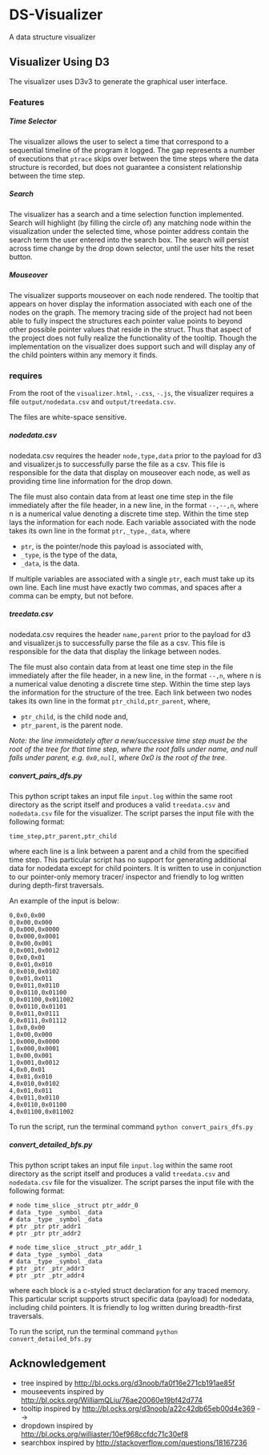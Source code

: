 # DS-Visualizer

A data structure visualizer



## Visualizer Using D3

The visualizer uses D3v3 to generate the graphical user interface. 


### Features

##### Time Selector

The visualizer allows the user to select a time that correspond to a 
sequential timeline of the program it logged. The gap represents a 
number of executions that `ptrace` skips over between the time steps 
where the data structure is recorded, but does not guarantee a
consistent relationship between the time step. 


##### Search

The visualizer has a search and a time selection function implemented. 
Search will highlight (by filling the circle of) any matching node 
within the visualization under the selected time, whose pointer address 
contain the search term the user entered into the search box. The 
search will persist across time change by the drop down selector, until 
the user hits the reset button. 


##### Mouseover

The visualizer supports mouseover on each node rendered. The tooltip 
that appears on hover display the information associated with each one 
of the nodes on the graph. The memory tracing side of the project had
not been able to fully inspect the structures each pointer value points 
to beyond other possible pointer values that reside in the struct. Thus 
that aspect of the project does not fully realize the functionality of
the tooltip. Though the implementation on the visualizer does support 
such and will display any of the child pointers within any memory it finds. 


### requires

From the root of the `visualizer.html`, `-.css`, `-.js`, the visualizer 
requires a file `output/nodedata.csv` and `output/treedata.csv`.

The files are white-space sensitive. 


##### nodedata.csv

nodedata.csv requires the header `node,type,data` prior to the payload 
for d3 and visualizer.js to successfully parse the file as a csv. This 
file is responsible for the data that display on mouseover each node, as
well as providing time line information for the drop down.

The file must also contain data from at least one time step in the file
immediately after the file header, in a new line, in the format `--,--,n`,
where n is a numerical value denoting a discrete time step. Within the 
time step lays the information for each node. Each variable associated 
with the node takes its own line in the format `ptr,_type,_data`, where

- `ptr`, is the pointer/node this payload is associated with,
- `_type`, is the type of the data,
- `_data`, is the data.

If multiple variables are associated with a single `ptr`, each must take 
up its own line. Each line must have exactly two commas, and spaces 
after a comma can be empty, but not before. 


##### treedata.csv 

nodedata.csv requires the header `name,parent` prior to the payload 
for d3 and visualizer.js to successfully parse the file as a csv. This 
file is responsible for the data that display the linkage between nodes.

The file must also contain data from at least one time step in the file
immediately after the file header, in a new line, in the format `--,n`,
where n is a numerical value denoting a discrete time step. Within the 
time step lays the information for the structure of the tree. Each link
between two nodes takes its own line in the format `ptr_child,ptr_parent`,
where,

- `ptr_child`, is the child node and,
- `ptr_parent`, is the parent node.

*Note: the line immeidately after a new/successive time step must be the
root of the tree for that time step, where the root falls under name, 
and null falls under parent, e.g. `0x0,null`, where 0x0 is the root of 
the tree.*


##### convert_pairs_dfs.py

This python script takes an input file `input.log` within the same 
root directory as the script itself and produces a valid
`treedata.csv` and `nodedata.csv` file for the visualizer. The script 
parses the input file with the following format: 

`time_step,ptr_parent,ptr_child`

where each line is a link between a parent and a child from the 
specified time step. This particular script has no support for 
generating additional data for nodedata except for child pointers. It is 
written to use in conjunction to our pointer-only memory tracer/
inspector and friendly to log written during depth-first traversals.

An example of the input is below:

```
0,0x0,0x00
0,0x00,0x000
0,0x000,0x0000
0,0x000,0x0001
0,0x00,0x001
0,0x001,0x0012
0,0x0,0x01
0,0x01,0x010
0,0x010,0x0102
0,0x01,0x011
0,0x011,0x0110
0,0x0110,0x01100
0,0x01100,0x011002
0,0x0110,0x01101
0,0x011,0x0111
0,0x0111,0x01112
1,0x0,0x00
1,0x00,0x000
1,0x000,0x0000
1,0x000,0x0001
1,0x00,0x001
1,0x001,0x0012
4,0x0,0x01
4,0x01,0x010
4,0x010,0x0102
4,0x01,0x011
4,0x011,0x0110
4,0x0110,0x01100
4,0x01100,0x011002
```

To run the script, run the terminal command `python convert_pairs_dfs.py`


##### convert_detailed_bfs.py

This python script takes an input file `input.log` within the same 
root directory as the script itself and produces a valid
`treedata.csv` and `nodedata.csv` file for the visualizer. The script 
parses the input file with the following format: 

```
# node time_slice _struct ptr_addr_0
# data _type _symbol _data
# data _type _symbol _data
# ptr _ptr ptr_addr1
# ptr _ptr ptr_addr2

# node time_slice _struct _ptr_addr_1
# data _type _symbol _data
# data _type _symbol _data
# ptr _ptr _ptr_addr3
# ptr _ptr _ptr_addr4
```

where each block is a c-styled struct declaration for any traced memory.  
This particular script supports struct specific data (payload) for 
nodedata, including child pointers. It is friendly to log written during
breadth-first traversals.

To run the script, run the terminal command `python convert_detailed_bfs.py`


## Acknowledgement

- tree inspired by http://bl.ocks.org/d3noob/fa0f16e271cb191ae85f
- mouseevents inspired by http://bl.ocks.org/WilliamQLiu/76ae20060e19bf42d774
- tooltip inspired by http://bl.ocks.org/d3noob/a22c42db65eb00d4e369 -->
- dropdown inspired by http://bl.ocks.org/williaster/10ef968ccfdc71c30ef8
- searchbox inspired by http://stackoverflow.com/questions/18167236 
